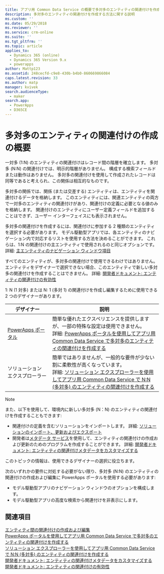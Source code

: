 ```yaml
---
title: アプリ用 Common Data Service の概要で多対多のエンティティの関連付けを作成する | MicrosoftDocs
description: 多対多のエンティティの関連付けを作成する方法に関する説明
ms.custom: ''
ms.date: 05/29/2018
ms.reviewer: ''
ms.service: crm-online
ms.suite: ''
ms.tgt_pltfrm: ''
ms.topic: article
applies_to:
  - Dynamics 365 (online)
  - Dynamics 365 Version 9.x
  - powerapps
author: Mattp123
ms.assetid: 248cecfd-c9e8-430b-b4b0-860669866084
caps.latest.revision: 33
ms.author: matp
manager: kvivek
search.audienceType:
  - maker
search.app:
  - PowerApps
  - D365CE
---
```

# <a name="create-many-to-many-entity-relationships-overview"></a>多対多のエンティティの関連付けの作成の概要

一対多 (1:N) のエンティティの関連付けはレコード間の階層を確立します。 多対多 (N:N) の関連付けでは、明示的階層がありません。 構成する検索フィールドまたは動作はありません。 多対多の関連付けを使用して作成されたレコードは同等であると考えられ、この関係は相互的なものです。  
  
多対多の関係では、関係 (または交差する) エンティティは、エンティティを関連付けるデータを格納します。 このエンティティには、関連エンティティの両方で一対多のエンティティの関連付けがあり、関連付けの定義に必要となる値のみを格納します。 関連付けのエンティティにユーザー定義フィールドを追加することはできず、ユーザー インターフェイスにも表示されません。 
  
多対多の関連付けを作成するには、関連付けに参加する 2 種類のエンティティを選択する必要があります。 モデル駆動型アプリでは、各エンティティのナビゲーション内で対応するリストを使用する方法を決めることができます。 これらは、1:N の関連付けの主エンティティで使用されるのと同じオプションです。 詳細: [主エンティティのナビゲーション ウィンドウ項目](create-edit-1n-relationships-solution-explorer.md#navigation-pane-item-for-primary-entity)
  
すべてのエンティティが、多対多の関連付けで使用できるわけではありません。 エンティティをデザイナーで選択できない場合、このエンティティで新しい多対多の関連付けを作成することはできません。 詳細: [開発者ドキュメント: エンティティの関連付けの有効性](https://docs.microsoft.com/dynamics365/customer-engagement/developer/entity-relationship-eligibility)

1: N (1 対多) または N: 1 (多対 1) の関連付けを作成し編集するために使用できる 2 つのデザイナーがあります。

|デザイナー| 説明|
|--|--|
|[PowerApps ポータル](https://web.powerapps.com/?utm_source=padocs&utm_medium=linkinadoc&utm_campaign=referralsfromdoc)|簡単な優れたエクスペリエンスを提供しますが、一部の特殊な設定は使用できません。<br />詳細: [PowerApps ポータルを使用してアプリ用 Common Data Service で多対多のエンティティの関連付けを作成する](create-edit-nn-relationships-portal.md)|
|ソリューション エクスプローラー|簡単ではありませんが、一般的な要件が少ない割に柔軟性が高くなっています。<br />詳細: [ソリューション エクスプローラーを使用してアプリ用 Common Data Service で N:N (多対多) のエンティティの関連付けを作成する](create-edit-nn-relationships-solution-explorer.md) |

> [!NOTE]
> また、以下を使用して、環境内に新しい多対多 (N：N) のエンティティの関連付けを作成することもできます:
> - 関連付けの定義を含むソリューションをインポートします。 詳細: [ソリューションのインポート、更新およびエクスポート](import-update-export-solutions.md)
> - 開発者は[メタデータ サービス](../../developer/common-data-service/metadata-services.md)を使用して、エンティティの関連付けの作成および更新のためのプログラムを作成することができます。 詳細: [開発者ドキュメント: エンティティの関連付けメタデータをカスタマイズする](https://docs.microsoft.com/dynamics365/customer-engagement/developer/customize-entity-relationship-metadata)

このトピックの情報は、使用できるデザイナーの選択に役立ちます。 

次のいずれかの要件に対処する必要がない限り、多対多 (N:N) のエンティティの関連付けの作成および編集に PowerApps ポータルを使用する必要があります:

- モデル駆動型アプリのナビゲーション ウィンドウのオプションを構成します。
- モデル駆動型アプリの高度な検索から関連付けを非表示にします。

## <a name="see-also"></a>関連項目

[エンティティ間の関連付けの作成および編集](create-edit-entity-relationships.md)<br />
[PowerApps ポータルを使用してアプリ用 Common Data Service で多対多のエンティティの関連付けを作成する](create-edit-nn-relationships-portal.md)<br />
[ソリューション エクスプローラーを使用してアプリ用 Common Data Service で N:N (多対多) のエンティティの関連付けを作成する](create-edit-nn-relationships-solution-explorer.md)<br />
[開発者ドキュメント: エンティティの関連付けメタデータをカスタマイズする](https://docs.microsoft.com/dynamics365/customer-engagement/developer/customize-entity-relationship-metadata)<br />
[開発者ドキュメント: エンティティの関連付けの有効性](https://docs.microsoft.com/dynamics365/customer-engagement/developer/entity-relationship-eligibility)
